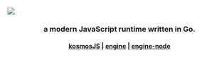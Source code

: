 <h1><img src="https://raw.githubusercontent.com/kosmosJS/kosmosJS/main/doc/kosmos.png" /></h1>

<h3 align="center">a modern JavaScript runtime written in Go.</h3>
<h4 align="center"><a href="https://github.com/kosmosJS/kosmosJS">kosmosJS</a> | <a href="https://github.com/kosmosJS/engine">engine</a> | <a href="https://github.com/kosmosJS/engine-node">engine-node</a></p>
